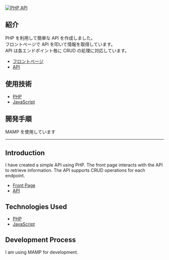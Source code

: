 [![PHP API](http://tzp.pink/php/src/ss.jpg)](https://tzp.pink/php/)

## 紹介

PHP を利用して簡単な API を作成しました。  
フロントページで API を叩いて情報を取得しています。  
API は各エンドポイント毎に CRUD の処理に対応しています。

- [フロントページ](https://tzp.pink/php/)
- [API](https://tzp.pink/php/api/)

## 使用技術

- [PHP](https://www.php.net/)
- [JavaScript](https://developer.mozilla.org/ja/docs/Web/JavaScript)

## 開発手順

MAMP を使用しています

---

## Introduction

I have created a simple API using PHP. The front page interacts with the API to retrieve information. The API supports CRUD operations for each endpoint.

- [Front Page](https://tzp.pink/php/)
- [API](https://tzp.pink/php/api/)

## Technologies Used

- [PHP](https://www.php.net/)
- [JavaScript](https://developer.mozilla.org/ja/docs/Web/JavaScript)

## Development Process

I am using MAMP for development.
